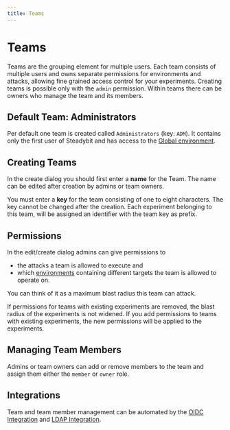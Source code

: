 ```yaml
---
title: Teams
---
```


# Teams

Teams are the grouping element for multiple users. Each team consists of multiple users and owns separate permissions for environments and attacks, allowing fine grained access control for your experiments. Creating teams is possible only with the `admin` permission. Within teams there can be owners who manage the team and its members.

## Default Team: Administrators

Per default one team is created called `Administrators` (key: `ADM`). It contains only the first user of Steadybit and has access to the [Global environment](../../install-and-configure/manage-environments/README.md).

## Creating Teams

In the create dialog you should first enter a **name** for the Team. The name can be edited after creation by admins or team owners.

You must enter a **key** for the team consisting of one to eight characters. The key cannot be changed after the creation. Each experiment belonging to this team, will be assigned an identifier with the team key as prefix.

## Permissions

In the edit/create dialog admins can give permissions to

* the attacks a team is allowed to execute and
* which [environments](../../install-and-configure/manage-environments/README.md) containing different targets the team is allowed to operate on.

You can think of it as a maximum blast radius this team can attack.

If permissions for teams with existing experiments are removed, the blast radius of the experiments is not widened. If you add permissions to teams with existing experiments, the new permissions will be applied to the experiments.

## Managing Team Members

Admins or team owners can add or remove members to the team and assign them either the `member` or `owner` role.

## Integrations

Team and team member management can be automated by the [OIDC Integration](../install-on-prem-platform/oidc-integration.md) and [LDAP Integration](../install-on-prem-platform/ldap-integration.md).
